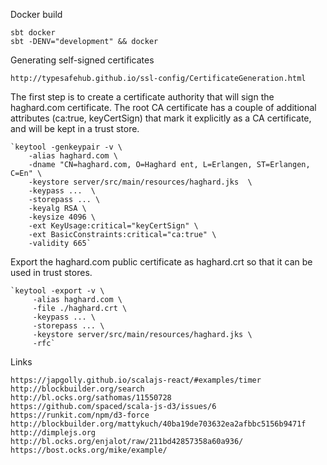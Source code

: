 
Docker build

    sbt docker
    sbt -DENV="development" && docker
    
Generating self-signed certificates

    http://typesafehub.github.io/ssl-config/CertificateGeneration.html

The first step is to create a certificate authority that will sign the haghard.com certificate. The root CA certificate has a couple of additional attributes (ca:true, keyCertSign) that mark it explicitly as a CA certificate, and will be kept in a trust store.        
    
    `keytool -genkeypair -v \
        -alias haghard.com \
        -dname "CN=haghard.com, O=Haghard ent, L=Erlangen, ST=Erlangen, C=En" \
        -keystore server/src/main/resources/haghard.jks  \
        -keypass ...  \
        -storepass ... \
        -keyalg RSA \
        -keysize 4096 \
        -ext KeyUsage:critical="keyCertSign" \
        -ext BasicConstraints:critical="ca:true" \
        -validity 665`

Export the haghard.com public certificate as haghard.crt so that it can be used in trust stores.

	`keytool -export -v \
         -alias haghard.com \
         -file ./haghard.crt \
         -keypass ... \
         -storepass ... \
         -keystore server/src/main/resources/haghard.jks \
         -rfc`
	  
Links
    
    https://japgolly.github.io/scalajs-react/#examples/timer
    http://blockbuilder.org/search
    http://bl.ocks.org/sathomas/11550728
    https://github.com/spaced/scala-js-d3/issues/6
    https://runkit.com/npm/d3-force    
    http://blockbuilder.org/mattykuch/40ba19de703632ea2afbbc5156b9471f    
    http://dimplejs.org        
    http://bl.ocks.org/enjalot/raw/211bd42857358a60a936/
    https://bost.ocks.org/mike/example/
